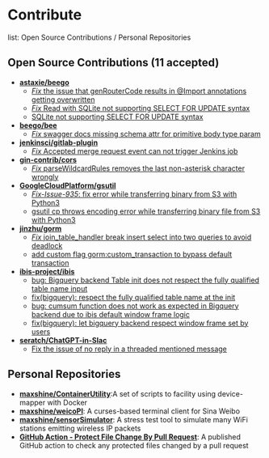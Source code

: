 # Contribute
list: Open Source Contributions / Personal Repositories


## Open Source Contributions (11 accepted)
* [**astaxie/beego**](https://github.com/beego/beego)
  * [*Fix* the issue that genRouterCode results in @Import annotations getting overwritten](https://github.com/astaxie/beego/pull/3583)
  * [*Fix* Read with SQLite not supporting SELECT FOR UPDATE syntax](https://github.com/beego/beego/pull/3992)
  * [SQLite not supporting SELECT FOR UPDATE syntax](https://github.com/beego/beego/issues/3991)
* [**beego/bee**](https://github.com/beego/bee)
  * [*Fix* swagger docs missing schema attr for primitive body type param](https://github.com/beego/bee/pull/595)
* [**jenkinsci/gitlab-plugin**](https://github.com/jenkinsci/gitlab-plugin)
  * [*Fix* Accepted merge request event can not trigger Jenkins job](https://github.com/jenkinsci/gitlab-plugin/pull/951)
* [**gin-contrib/cors**](https://github.com/gin-contrib/cors)
  * [*Fix* parseWildcardRules removes the last non-asterisk character wrongly](https://github.com/gin-contrib/cors/pull/57)
* [**GoogleCloudPlatform/gsutil**](https://github.com/GoogleCloudPlatform/gsutil)
  * [*Fix-Issue-935*: fix error while transferring binary from S3 with Python3](https://github.com/GoogleCloudPlatform/gsutil/pull/936)
  * [gsutil cp throws encoding error while transferring binary file from S3 with Python3](https://github.com/GoogleCloudPlatform/gsutil/issues/935)
* [**jinzhu/gorm**](https://github.com/jinzhu/gorm)
  * [*Fix* join_table_handler break insert select into two queries to avoid deadlock](https://github.com/jinzhu/gorm/pull/11)
  * [add custom flag gorm:custom_transaction to bypass default transaction](https://github.com/jinzhu/gorm/pull/12)
* [**ibis-project/ibis**](https://github.com/ibis-project/ibis)
  * [bug: Bigquery backend Table init does not respect the fully qualified table name input](https://github.com/ibis-project/ibis/issues/6715) 
  * [fix(bigquery): respect the fully qualified table name at the init](https://github.com/ibis-project/ibis/pull/6717)
  * [bug: cumsum function does not work as expected in Bigquery backend due to ibis default window frame logic](https://github.com/ibis-project/ibis/issues/10699)
  * [fix(bigquery): let bigquery backend respect window frame set by users](https://github.com/ibis-project/ibis/pull/10700)
* [**seratch/ChatGPT-in-Slac**](https://github.com/seratch/ChatGPT-in-Slack)
  * [Fix the issue of no reply in a threaded mentioned message](https://github.com/seratch/ChatGPT-in-Slack/pull/71)
    
## Personal Repositories
* [**maxshine/ContainerUtility**](https://github.com/maxshine/ContainerUtility):A set of scripts to facility using device-mapper with Docker
* [**maxshine/weicoPI**](https://github.com/maxshine/weicoPI): A curses-based terminal client for Sina Weibo
* [**maxshine/sensorSimulator**](https://github.com/maxshine/sensorSimulator): A stress test tool to simulate many WiFi stations emitting wireless IP packets
* [**GitHub Action - Protect File Change By Pull Request**](https://github.com/marketplace/actions/protect-file-change-by-pull-request): A published GitHub action to check any protected files changed by a pull request
